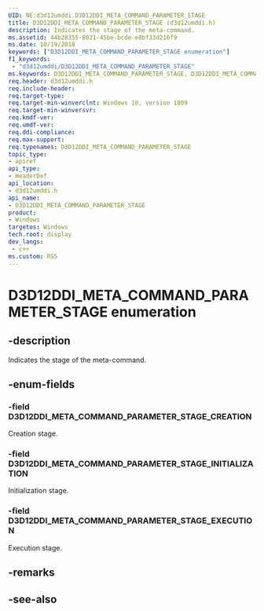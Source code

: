 ```yaml
---
UID: NE:d3d12umddi.D3D12DDI_META_COMMAND_PARAMETER_STAGE
title: D3D12DDI_META_COMMAND_PARAMETER_STAGE (d3d12umddi.h)
description: Indicates the stage of the meta-command.
ms.assetid: 44b28355-8021-45be-bcde-e8bf33d216f9
ms.date: 10/19/2018
keywords: ["D3D12DDI_META_COMMAND_PARAMETER_STAGE enumeration"]
f1_keywords:
 - "d3d12umddi/D3D12DDI_META_COMMAND_PARAMETER_STAGE"
ms.keywords: D3D12DDI_META_COMMAND_PARAMETER_STAGE, D3D12DDI_META_COMMAND_PARAMETER_STAGE, 
req.header: d3d12umddi.h
req.include-header:
req.target-type:
req.target-min-winverclnt: Windows 10, version 1809
req.target-min-winversvr:
req.kmdf-ver:
req.umdf-ver:
req.ddi-compliance:
req.max-support:
req.typenames: D3D12DDI_META_COMMAND_PARAMETER_STAGE
topic_type: 
- apiref
api_type: 
- HeaderDef
api_location: 
- d3d12umddi.h
api_name: 
- D3D12DDI_META_COMMAND_PARAMETER_STAGE
product:
- Windows
targetos: Windows
tech.root: display
dev_langs:
 - c++
ms.custom: RS5
---
```


# D3D12DDI_META_COMMAND_PARAMETER_STAGE enumeration

## -description

Indicates the stage of the meta-command.

## -enum-fields

### -field D3D12DDI_META_COMMAND_PARAMETER_STAGE_CREATION

Creation stage.

### -field D3D12DDI_META_COMMAND_PARAMETER_STAGE_INITIALIZATION

Initialization stage.

### -field D3D12DDI_META_COMMAND_PARAMETER_STAGE_EXECUTION

Execution stage.

## -remarks

## -see-also
